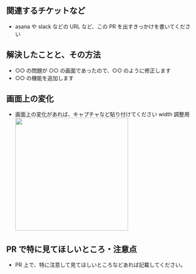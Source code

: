 ## 関連するチケットなど

- asana や slack などの URL など、この PR を出すきっかけを書いてください

## 解決したことと、その方法

- ○○ の問題が ○○ の画面であったので、○○ のように修正します
- ○○ の機能を追加します

## 画面上の変化

- 画面上の変化があれば、キャプチャなど貼り付けてください
  width 調整用
  <img width="300px" src="https://〇〇.png" />

## PR で特に見てほしいところ・注意点

- PR 上で、特に注意して見てほしいところなどあれば記載してください。
